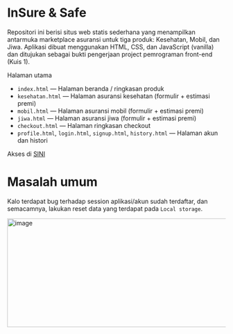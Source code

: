 # InSure & Safe

Repositori ini berisi situs web statis sederhana yang menampilkan antarmuka marketplace asuransi untuk tiga produk: Kesehatan, Mobil, dan Jiwa. Aplikasi dibuat menggunakan HTML, CSS, dan JavaScript (vanilla) dan ditujukan sebagai bukti pengerjaan project pemrograman front-end (Kuis 1).

Halaman utama
- `index.html` — Halaman beranda / ringkasan produk
- `kesehatan.html` — Halaman asuransi kesehatan (formulir + estimasi premi)
- `mobil.html` — Halaman asuransi mobil (formulir + estimasi premi)
- `jiwa.html` — Halaman asuransi jiwa (formulir + estimasi premi)
- `checkout.html` — Halaman ringkasan checkout
- `profile.html`, `login.html`, `signup.html`, `history.html` — Halaman akun dan histori

Akses di [SINI](https://zxhiend.github.io/TK23023_Kuis1_535240041/)

# Masalah umum
Kalo terdapat bug terhadap session aplikasi/akun sudah terdaftar, dan semacamnya, lakukan reset data yang terdapat pada `Local storage`.

<img width="1119" height="250" alt="image" src="https://github.com/user-attachments/assets/30fe6494-95f8-4105-82cb-9045f60d788d" />

